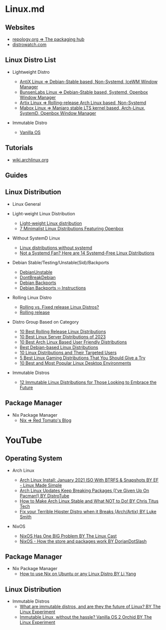 # Linux.md

## Websites

* [repology.org => The packaging hub](https://repology.org/)
* [distrowatch.com](https://distrowatch.com/)

## Linux Distro List

* Lightweight Distro
  * [AntiX Linux => Debian-Stable based, Non-Systemd, IceWM Window Manager](https://antixlinux.com/)
  * [BunsenLabs Linux => Debian-Stable based, Systemd, Openbox Window Manager](https://www.bunsenlabs.org/)
  * [Artix Linux => Rolling-release Arch Linux based, Non-Systemd](https://artixlinux.org/)
  * [Mabox Linux => Manjaro stable LTS kernel based, Arch-Linux, SystemD, Openbox Window Manager](https://maboxlinux.org/)

* Immutable Distro
  * [Vanilla OS](https://vanillaos.org/)

## Tutorials

* [wiki.archlinux.org](https://wiki.archlinux.org/title/Main_page)

## Guides

## Linux Distribution

* Linux General

* Light-weight Linux Distribution
  * [Light-weight Linux distribution](https://en.wikipedia.org/wiki/Light-weight_Linux_distribution)
  * [7 Minimalist Linux Distributions Featuring Openbox](https://itsfoss.com/openbox-distros/)

* Without SystemD Linux
  * [Linux distributions without systemd](https://without-systemd.org/wiki/index_php/Linux_distributions_without_systemd/)
  * [Not a Systemd Fan? Here are 14 Systemd-Free Linux Distributions](https://itsfoss.com/systemd-free-distros/)

* Debian Stable/Testing/Unstable(Sid)/Backports
  * [DebianUnstable](https://wiki.debian.org/DebianUnstable)
  * [DontBreakDebian](https://wiki.debian.org/DontBreakDebian)
  * [Debian Backports](https://backports.debian.org/)
  * [Debian Backports ›› Instructions](https://backports.debian.org/Instructions/)

* Rolling Linux Distro
  * [Rolling vs. Fixed release Linux Distros?](https://www.geeksforgeeks.org/rolling-vs-fixed-release-linux-distros/)
  * [Rolling release](https://en.wikipedia.org/wiki/Rolling_release)

* Distro Group Based on Category
  * [10 Best Rolling Release Linux Distributions](https://www.tutorialspoint.com/10-best-rolling-release-linux-distributions)
  * [10 Best Linux Server Distributions of 2023](https://www.tutorialspoint.com/10-best-linux-server-distributions-of-2023)
  * [10 Best Arch Linux Based User Friendly Distributions](https://www.tutorialspoint.com/10-best-arch-linux-based-user-friendly-distributions)
  * [Best Debian-based Linux Distributions](https://www.tutorialspoint.com/best-debian-based-linux-distributions)
  * [10 Linux Distributions and Their Targeted Users](https://www.tutorialspoint.com/10-linux-distributions-and-their-targeted-users)
  * [5 Best Linux Gaming Distributions That You Should Give a Try](https://www.tutorialspoint.com/5-best-linux-gaming-distributions-that-you-should-give-a-try)
  * [10 Best and Most Popular Linux Desktop Environments](https://www.tutorialspoint.com/10-best-and-most-popular-linux-desktop-environments)

* Immutable Distros
  * [12 Immutable Linux Distributions for Those Looking to Embrace the Future](https://itsfoss.com/immutable-linux-distros/)

## Package Manager

* Nix Package Manager
  * [Nix => Red Tomato's Blog](https://tech.aufomm.com/)

# YouTube

## Operating System

* Arch Linux
  * [Arch Linux Install: January 2021 ISO With BTRFS & Snapshots BY EF - Linux Made Simple](https://www.youtube.com/watch?v=Xynotc9BKe8)
  * [Arch Linux Updates Keep Breaking Packages (I've Given Up On Pacman!) BY DistroTube](https://www.youtube.com/watch?v=tgbpNuOfFQM)
  * [How to Make Arch Linux Stable and What NOT to Do! BY Chris Titus Tech](https://www.youtube.com/watch?v=xhVS1HKwGWw)
  * [Fix your Terrible Hipster Distro when it Breaks (Arch/Artix) BY Luke Smith](https://www.youtube.com/watch?v=-1K5vi-q9bo)

* NixOS
  * [NixOS Has One BIG Problem BY The Linux Cast](https://www.youtube.com/watch?v=i6wSn8OlBNc)
  * [NixOS - How the store and packages work BY DorianDotSlash](https://www.youtube.com/watch?v=qZtXOjHl3-U)

## Package Manager

* Nix Package Manager
  * [How to use Nix on Ubuntu or any Linux Distro BY Li Yang](https://www.youtube.com/watch?v=5Dd7rQPNDT8)

## Linux Distribution

* Immutable Distros
  * [What are immutable distros, and are they the future of Linux? BY The Linux Experiment](https://www.youtube.com/watch?v=9hiPFEUoUyI)
  * [Immutable Linux, without the hassle? Vanilla OS 2 Orchid BY The Linux Experiment](https://www.youtube.com/watch?v=PuGeR075MkE)
